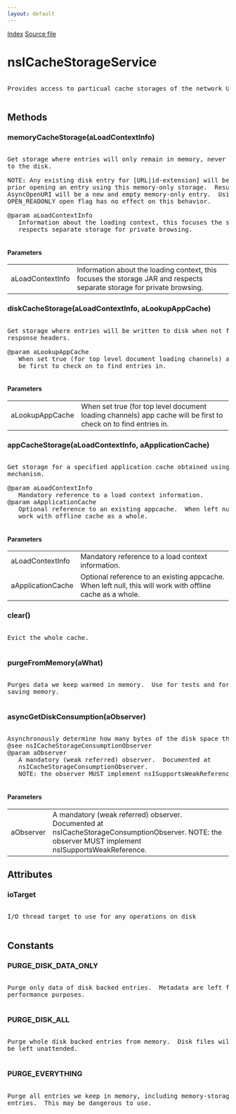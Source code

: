 ```yaml
---
layout: default
---
```

<div id='links'><a href="../index.html">Index</a>
<a href="http://dxr.mozilla.org/mozilla-central/source/netwerk/cache2/nsICacheStorageService.idl">Source file</a>
</div>

# nsICacheStorageService #
<pre>  
Provides access to particual cache storages of the network URI cache.  
  
</pre>
## Methods ##

### memoryCacheStorage(aLoadContextInfo) ###
<pre>  
Get storage where entries will only remain in memory, never written  
to the disk.  
  
NOTE: Any existing disk entry for [URL|id-extension] will be doomed  
prior opening an entry using this memory-only storage.  Result of  
AsyncOpenURI will be a new and empty memory-only entry.  Using  
OPEN_READONLY open flag has no effect on this behavior.  
  
@param aLoadContextInfo  
   Information about the loading context, this focuses the storage JAR and  
   respects separate storage for private browsing.  
  
</pre>
#### Parameters ####

<table>

<tr>
<td>aLoadContextInfo</td>
<td>   Information about the loading context, this focuses the storage JAR and  
   respects separate storage for private browsing.  
</td>
</tr>

</table>

### diskCacheStorage(aLoadContextInfo, aLookupAppCache) ###
<pre>  
Get storage where entries will be written to disk when not forbidden by  
response headers.  
  
@param aLookupAppCache  
   When set true (for top level document loading channels) app cache will  
   be first to check on to find entries in.  
  
</pre>
#### Parameters ####

<table>

<tr>
<td>aLookupAppCache</td>
<td>   When set true (for top level document loading channels) app cache will  
   be first to check on to find entries in.  
</td>
</tr>

</table>

### appCacheStorage(aLoadContextInfo, aApplicationCache) ###
<pre>  
Get storage for a specified application cache obtained using some different  
mechanism.  
  
@param aLoadContextInfo  
   Mandatory reference to a load context information.  
@param aApplicationCache  
   Optional reference to an existing appcache.  When left null, this will  
   work with offline cache as a whole.  
  
</pre>
#### Parameters ####

<table>

<tr>
<td>aLoadContextInfo</td>
<td>   Mandatory reference to a load context information.  
</td>
</tr>

<tr>
<td>aApplicationCache</td>
<td>   Optional reference to an existing appcache.  When left null, this will  
   work with offline cache as a whole.  
</td>
</tr>

</table>

### clear() ###
<pre>  
Evict the whole cache.  
  
</pre>
### purgeFromMemory(aWhat) ###
<pre>  
Purges data we keep warmed in memory.  Use for tests and for  
saving memory.  
  
</pre>
### asyncGetDiskConsumption(aObserver) ###
<pre>  
Asynchronously determine how many bytes of the disk space the cache takes.  
@see nsICacheStorageConsumptionObserver  
@param aObserver  
   A mandatory (weak referred) observer.  Documented at  
   nsICacheStorageConsumptionObserver.  
   NOTE: the observer MUST implement nsISupportsWeakReference.  
  
</pre>
#### Parameters ####

<table>

<tr>
<td>aObserver</td>
<td>   A mandatory (weak referred) observer.  Documented at  
   nsICacheStorageConsumptionObserver.  
   NOTE: the observer MUST implement nsISupportsWeakReference.  
</td>
</tr>

</table>

## Attributes ##

### ioTarget ###
<pre>  
I/O thread target to use for any operations on disk  
  
</pre>
## Constants ##

### PURGE_DISK_DATA_ONLY ###
<pre>  
Purge only data of disk backed entries.  Metadata are left for  
performance purposes.  
  
</pre>
### PURGE_DISK_ALL ###
<pre>  
Purge whole disk backed entries from memory.  Disk files will  
be left unattended.  
  
</pre>
### PURGE_EVERYTHING ###
<pre>  
Purge all entries we keep in memory, including memory-storage  
entries.  This may be dangerous to use.  
  
</pre>